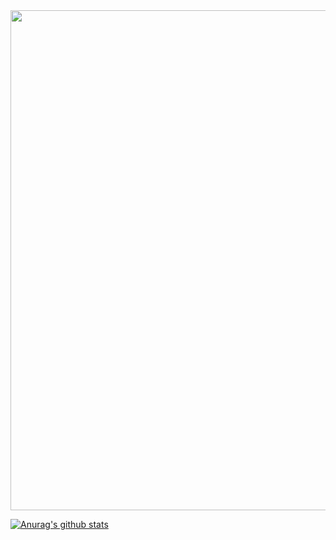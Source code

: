 <img src = 'https://user-images.githubusercontent.com/92948655/164938513-4197e478-d9a2-4b82-a4da-fbb3dd1e7938.png' width="800">

[![Anurag's github stats](https://github-readme-stats.vercel.app/api?username=wanessamendonca)](https://github.com/anuraghazra/github-readme-stats)
